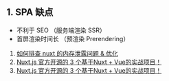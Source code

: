 ## 1. SPA 缺点

- 不利于 SEO （服务端渲染 SSR）
- 首屏渲染时间长 （预渲染 Prerendering）

1. [如何排查 nuxt 的内存泄露问题 & 优化](https://mp.weixin.qq.com/s/ZfhKh7BkfzCXA7C6D3Waaw)
2. [Nuxt.js 官方开源的 3 个基于Nuxt + Vue的实战项目！](https://mp.weixin.qq.com/s/oVCLER3RRAHHNDzfJhru8g)
3. [Nuxt.js 官方开源的 3 个基于Nuxt + Vue的实战项目！](https://mp.weixin.qq.com/s/oVCLER3RRAHHNDzfJhru8g)
